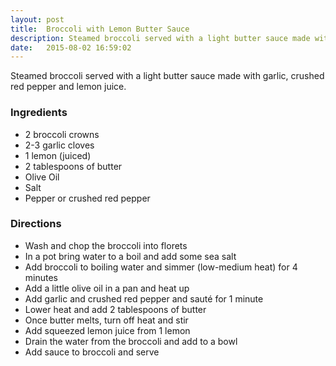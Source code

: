 ```yaml
---
layout: post
title:  Broccoli with Lemon Butter Sauce
description: Steamed broccoli served with a light butter sauce made with garlic, crushed red pepper and lemon juice.
date:   2015-08-02 16:59:02
---
```


Steamed broccoli served with a light butter sauce made with garlic, crushed red pepper and lemon juice.

### Ingredients

- 2 broccoli crowns
- 2-3 garlic cloves
- 1 lemon (juiced)
- 2 tablespoons of butter
- Olive Oil
- Salt
- Pepper or crushed red pepper

### Directions

- Wash and chop the broccoli into florets
- In a pot bring water to a boil and add some sea salt
- Add broccoli to boiling water and simmer (low-medium heat) for 4 minutes
- Add a little olive oil in a pan and heat up
- Add garlic and crushed red pepper and saut&eacute; for 1 minute
- Lower heat and add 2 tablespoons of butter
- Once butter melts, turn off heat and stir
- Add squeezed lemon juice from 1 lemon
- Drain the water from the broccoli and add to a bowl
- Add sauce to broccoli and serve

